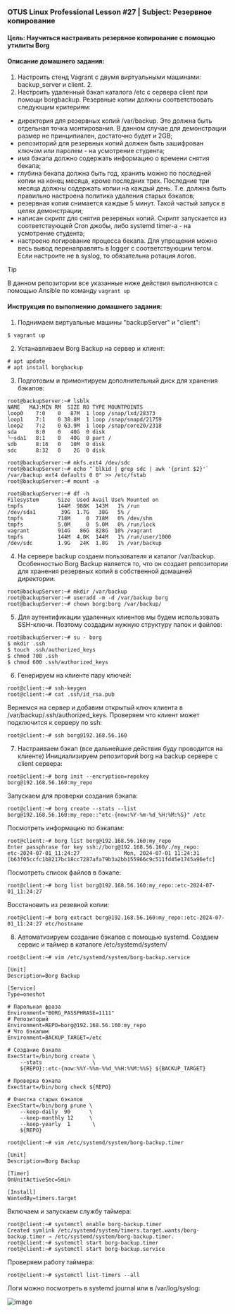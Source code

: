 ### OTUS Linux Professional Lesson #27 | Subject: Резервное копирование
#### Цель: Научиться настраивать резервное копирование с помощью утилиты Borg
#### Описание домашнего задания: 
1. Настроить стенд Vagrant с двумя виртуальными машинами: backup_server и client. 2.
2. Настроить удаленный бэкап каталога /etc c сервера client при помощи borgbackup. Резервные копии должны соответствовать следующим критериям:
- директория для резервных копий /var/backup. Это должна быть отдельная точка монтирования. В данном случае для демонстрации размер не принципиален, достаточно будет и 2GB;
- репозиторий для резервных копий должен быть зашифрован ключом или паролем - на усмотрение студента;
- имя бэкапа должно содержать информацию о времени снятия бекапа;
- глубина бекапа должна быть год, хранить можно по последней копии на конец месяца, кроме последних трех. Последние три месяца должны содержать копии на каждый день. Т.е. должна быть правильно настроена политика удаления старых бэкапов;
- резервная копия снимается каждые 5 минут. Такой частый запуск в целях демонстрации;
- написан скрипт для снятия резервных копий. Скрипт запускается из соответствующей Cron джобы, либо systemd timer-а - на усмотрение студента;
- настроено логирование процесса бекапа. Для упрощения можно весь вывод перенаправлять в logger с соответствующим тегом. Если настроите не в syslog, то обязательна ротация логов.

> [!TIP]
> В данном репозитории все указанные ниже действия выполняются с помощью Ansible по команду `vagrant up`

#### Инструкция по выполнению домашнего задания:
1. Поднимаем виртуальные машины "backupServer" и "client":
```console
$ vagrant up
```
2. Устанавливаем Borg Backup на сервер и клиент:
```console
# apt update
# apt install borgbackup
```
3. Подготовим и примонтируем дополнительный диск для хранения бэкапов:
```console
root@backupServer:~# lsblk
NAME   MAJ:MIN RM  SIZE RO TYPE MOUNTPOINTS
loop0    7:0    0   87M  1 loop /snap/lxd/28373
loop1    7:1    0 38.8M  1 loop /snap/snapd/21759
loop2    7:2    0 63.9M  1 loop /snap/core20/2318
sda      8:0    0   40G  0 disk 
└─sda1   8:1    0   40G  0 part /
sdb      8:16   0   10M  0 disk 
sdc      8:32   0    2G  0 disk 

```
```console
root@backupServer:~# mkfs.ext4 /dev/sdc
root@backupServer:~# echo "`blkid | grep sdc | awk '{print $2}'` /var/backup ext4 defaults 0 0" >> /etc/fstab
root@backupServer:~# mount -a
```
```console
root@backupServer:~# df -h
Filesystem      Size  Used Avail Use% Mounted on
tmpfs           144M  988K  143M   1% /run
/dev/sda1        39G  1.7G   38G   5% /
tmpfs           718M     0  718M   0% /dev/shm
tmpfs           5.0M     0  5.0M   0% /run/lock
vagrant         914G   86G  828G  10% /vagrant
tmpfs           144M  4.0K  144M   1% /run/user/1000
/dev/sdc        1.9G   24K  1.8G   1% /var/backup
```
4. На сервере backup создаем пользователя и каталог /var/backup. Особенностью Borg Backup является то, что он создает репозитории для хранения резервных копий в собственной домашней директории.
```console
root@backupServer:~# mkdir /var/backup
root@backupServer:~# useradd -m -d /var/backup borg
root@backupServer:~# chown borg:borg /var/backup/
```
5. Для аутентификации удаленных клиентов мы будем использовать SSH-ключи. Поэтому создадим нужную структуру папок и файлов:
```console
root@backupServer:~# su - borg
$ mkdir .ssh
$ touch .ssh/authorized_keys
$ chmod 700 .ssh
$ chmod 600 .ssh/authorized_keys
```
6. Генерируем на клиенте пару ключей:
```console
root@client:~# ssh-keygen
root@client:~# cat .ssh/id_rsa.pub
```
Вернемся на сервер и добавим открытый ключ клиента в /var/backup/.ssh/authorized_keys.
Проверяем что клиент может подключится к серверу по ssh:
```console
root@client:~# ssh borg@192.168.56.160
```
7. Настраиваем бэкап (все дальнейшие действия буду проводится на клиенте)
Инициализируем репозиторий borg на backup сервере с client сервера:
```console
root@client:~# borg init --encryption=repokey borg@192.168.56.160:my_repo
```
Запускаем для проверки создания бэкапа:
```console
root@client:~# borg create --stats --list borg@192.168.56.160:my_repo::"etc-{now:%Y-%m-%d_%H:%M:%S}" /etc
```
Посмотреть информацию по бэкапам:
```console
root@client:~# borg list borg@192.168.56.160:my_repo
Enter passphrase for key ssh://borg@192.168.56.160/./my_repo: 
etc-2024-07-01_11:24:27              Mon, 2024-07-01 11:24:31 [b63f05ccfc1b8217bc18cc7287afa79b3a2bb155966c9c511fd45e1745a96efc]
```
Посмотреть список файлов в бэкапе:
```console
root@client:~# borg list borg@192.168.56.160:my_repo::etc-2024-07-01_11:24:27
```
Восстановить из резевной копии:
```console
root@client:~# borg extract borg@192.168.56.160:my_repo::etc-2024-07-01_11:24:27 etc/hostname
```
8. Автоматизируем создание бэкапов с помощью systemd. Создаем сервис и таймер в каталоге /etc/systemd/system/
```console
root@client:~# vim /etc/systemd/system/borg-backup.service

[Unit]
Description=Borg Backup

[Service]
Type=oneshot

# Парольная фраза
Environment="BORG_PASSPHRASE=1111"
# Репозиторий
Environment=REPO=borg@192.168.56.160:my_repo
# Что бэкапим
Environment=BACKUP_TARGET=/etc

# Создание бэкапа
ExecStart=/bin/borg create \
    --stats                \
    ${REPO}::etc-{now:%%Y-%%m-%%d_%%H:%%M:%%S} ${BACKUP_TARGET}

# Проверка бэкапа
ExecStart=/bin/borg check ${REPO}

# Очистка старых бэкапов
ExecStart=/bin/borg prune \
    --keep-daily  90      \
    --keep-monthly 12     \
    --keep-yearly  1       \
    ${REPO}
```
```console
root@client:~# vim /etc/systemd/system/borg-backup.timer

[Unit]
Description=Borg Backup

[Timer]
OnUnitActiveSec=5min

[Install]
WantedBy=timers.target
```
Включаем и запускаем службу таймера:
```console
root@client:~# systemctl enable borg-backup.timer
Created symlink /etc/systemd/system/timers.target.wants/borg-backup.timer → /etc/systemd/system/borg-backup.timer.
root@client:~# systemctl start borg-backup.timer
root@client:~# systemctl start borg-backup.service
```
Проверяем работу таймера:
```console
root@client:~# systemctl list-timers --all
```
Логи можно посмотреть в systemd journal или в /var/log/syslog:

![image](https://github.com/bonyakevich-e/otus_lp_lesson_27_backup/assets/114911797/3186cbd3-087e-4aa5-8905-aeb1082f65ef)
